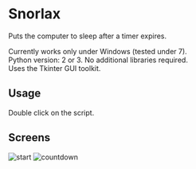 Snorlax
=======

Puts the computer to sleep after a timer expires.

Currently works only under Windows (tested under 7).  
Python version: 2 or 3. No additional libraries required.   
Uses the Tkinter GUI toolkit.

Usage
-----
Double click on the script.

Screens
-----
![start](http://i.imgur.com/lN4mh0O.jpg)   ![countdown](http://i.imgur.com/jTzvhcN.jpg)
